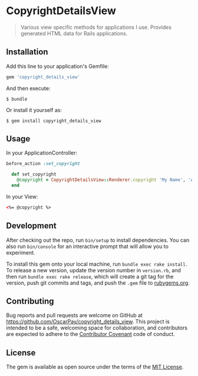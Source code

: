 # CopyrightDetailsView

> Various view specific methods for applications I use.
Provides generated HTML data for Rails applications.

## Installation

Add this line to your application's Gemfile:

```ruby
gem 'copyright_details_view'
```

And then execute:

    $ bundle

Or install it yourself as:

    $ gem install copyright_details_view

## Usage

In your ApplicationController:

```ruby
before_action :set_copyright

  def set_copyright
    @copyright = CopyrightDetailsView::Renderer.copyright 'My Name', 'All rights reserved'
  end
```

In your View:

```html
<%= @copyright %>
```

## Development

After checking out the repo, run `bin/setup` to install dependencies. You can also run `bin/console` for an interactive prompt that will allow you to experiment.

To install this gem onto your local machine, run `bundle exec rake install`. To release a new version, update the version number in `version.rb`, and then run `bundle exec rake release`, which will create a git tag for the version, push git commits and tags, and push the `.gem` file to [rubygems.org](https://rubygems.org).

## Contributing

Bug reports and pull requests are welcome on GitHub at https://github.com/OscarPay/copyright_details_view. This project is intended to be a safe, welcoming space for collaboration, and contributors are expected to adhere to the [Contributor Covenant](http://contributor-covenant.org) code of conduct.


## License

The gem is available as open source under the terms of the [MIT License](http://opensource.org/licenses/MIT).

